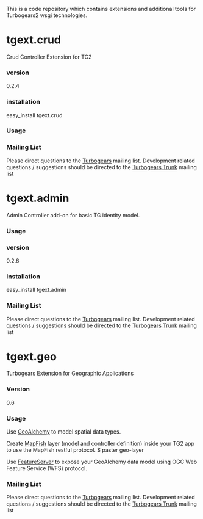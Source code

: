 This is a code repository which contains extensions and additional tools for Turbogears2 wsgi technologies.

# tgext.crud #
Crud Controller Extension for TG2

### version ###
0.2.4

### installation ###
easy\_install tgext.crud

### Usage ###

### Mailing List ###
Please direct questions to the [Turbogears](http://groups.google.com/group/turbogears) mailing list.
Development related questions / suggestions should be directed to the [Turbogears Trunk](http://groups.google.com/group/turbogears-trunk) mailing list

# tgext.admin #
Admin Controller add-on for basic TG identity model.

### Usage ###
### version ###
0.2.6

### installation ###
easy\_install tgext.admin

### Mailing List ###
Please direct questions to the [Turbogears](http://groups.google.com/group/turbogears) mailing list.
Development related questions / suggestions should be directed to the [Turbogears Trunk](http://groups.google.com/group/turbogears-trunk) mailing list

# tgext.geo #
Turbogears Extension for Geographic Applications

### Version ###
0.6

### Usage ###
Use [GeoAlchemy](http://geoalchemy.org) to model spatial data types.

Create [MapFish](http://mapfish.org) layer (model and controller definition) inside your TG2 app to use the MapFish restful protocol.
$ paster geo-layer

Use [FeatureServer](http://featureserver.org) to expose your GeoAlchemy data model using OGC Web Feature Service (WFS) protocol.

### Mailing List ###
Please direct questions to the [Turbogears](http://groups.google.com/group/turbogears) mailing list.
Development related questions / suggestions should be directed to the [Turbogears Trunk](http://groups.google.com/group/turbogears-trunk) mailing list

